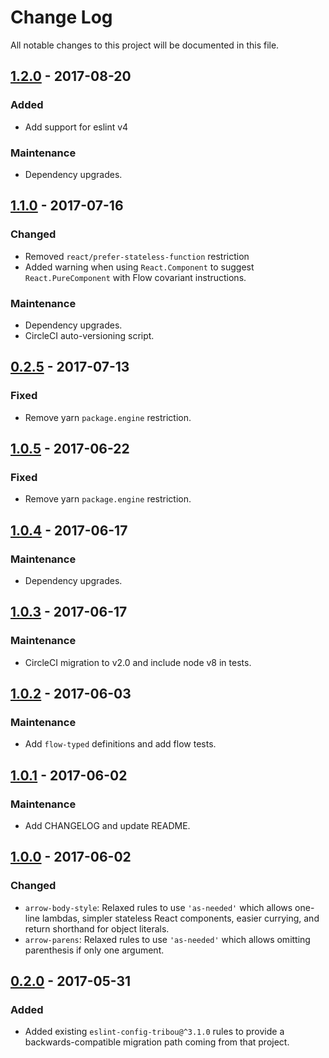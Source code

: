 # Change Log

All notable changes to this project will be documented in this file.

## [1.2.0] - 2017-08-20
### Added
- Add support for eslint v4
### Maintenance
- Dependency upgrades.

## [1.1.0] - 2017-07-16
### Changed
- Removed `react/prefer-stateless-function` restriction
- Added warning when using `React.Component` to suggest `React.PureComponent`
  with Flow covariant instructions.
### Maintenance
- Dependency upgrades.
- CircleCI auto-versioning script.

## [0.2.5] - 2017-07-13
### Fixed
- Remove yarn `package.engine` restriction.

## [1.0.5] - 2017-06-22
### Fixed
- Remove yarn `package.engine` restriction.

## [1.0.4] - 2017-06-17
### Maintenance
- Dependency upgrades.

## [1.0.3] - 2017-06-17
### Maintenance
- CircleCI migration to v2.0 and include node v8 in tests.

## [1.0.2] - 2017-06-03
### Maintenance
- Add `flow-typed` definitions and add flow tests.

## [1.0.1] - 2017-06-02
### Maintenance
- Add CHANGELOG and update README.

## [1.0.0] - 2017-06-02
### Changed
- `arrow-body-style`: Relaxed rules to use `'as-needed'` which allows one-line
  lambdas, simpler stateless React components, easier currying, and return
  shorthand for object literals.
- `arrow-parens`: Relaxed rules to use `'as-needed'` which allows omitting
  parenthesis if only one argument.

## [0.2.0] - 2017-05-31
### Added
- Added existing `eslint-config-tribou@^3.1.0` rules to provide a
  backwards-compatible migration path coming from that project.

[1.2.0]: https://github.com/tribou/eslint-plugin-tribou/compare/v1.1.0...v1.2.0
[1.1.0]: https://github.com/tribou/eslint-plugin-tribou/compare/v1.0.5...v1.1.0
[1.0.5]: https://github.com/tribou/eslint-plugin-tribou/compare/v1.0.4...v1.0.5
[1.0.4]: https://github.com/tribou/eslint-plugin-tribou/compare/v1.0.3...v1.0.4
[1.0.3]: https://github.com/tribou/eslint-plugin-tribou/compare/v1.0.2...v1.0.3
[1.0.2]: https://github.com/tribou/eslint-plugin-tribou/compare/v1.0.1...v1.0.2
[1.0.1]: https://github.com/tribou/eslint-plugin-tribou/compare/v1.0.0...v1.0.1
[1.0.0]: https://github.com/tribou/eslint-plugin-tribou/compare/v0.2.0...v1.0.0
[0.2.5]: https://github.com/tribou/eslint-plugin-tribou/compare/v0.2.4...v0.2.5
[0.2.0]: https://github.com/tribou/eslint-plugin-tribou/compare/v0.1.0...v0.2.0
